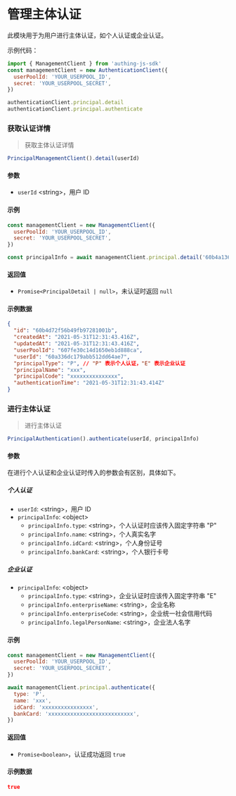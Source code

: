 # 管理主体认证

<LastUpdated/>

此模块用于为用户进行主体认证，如个人认证或企业认证。

示例代码：

```javascript
import { ManagementClient } from 'authing-js-sdk'
const managementClient = new AuthenticationClient({
  userPoolId: 'YOUR_USERPOOL_ID',
  secret: 'YOUR_USERPOOL_SECRET',
})

authenticationClient.principal.detail
authenticationClient.principal.authenticate
```

### 获取认证详情
> 获取主体认证详情

```js
PrincipalManagementClient().detail(userId)
```


#### 参数

- `userId` \<string\>，用户 ID

#### 示例

```javascript
const managementClient = new ManagementClient({
  userPoolId: 'YOUR_USERPOOL_ID',
  secret: 'YOUR_USERPOOL_SECRET',
})

const principalInfo = await managementClient.principal.detail('60b4a136d9xxxxcc3d87e55a')
```

#### 返回值

- `Promise<PrincipalDetail | null>`，未认证时返回 `null`

#### 示例数据

```json
{
  "id": "60b4d72f56b49fb97281001b",
  "createdAt": "2021-05-31T12:31:43.416Z",
  "updatedAt": "2021-05-31T12:31:43.416Z",
  "userPoolId": "607fe30c14d1650eb1d888ca",
  "userId": "60a336dc179abb512dd64ae7",
  "principalType": "P", // "P" 表示个人认证，"E" 表示企业认证
  "principalName": "xxx",
  "principalCode": "xxxxxxxxxxxxxxx",
  "authenticationTime": "2021-05-31T12:31:43.414Z"
}
```

### 进行主体认证
> 进行主体认证

```js
PrincipalAuthentication().authenticate(userId, principalInfo)
```


#### 参数

在进行个人认证和企业认证时传入的参数会有区别，具体如下。

##### 个人认证

- `userId`: \<string\>，用户 ID
- `principalInfo`: \<object\>
  - `principalInfo.type`: \<string\>，个人认证时应该传入固定字符串 "P"
  - `principalInfo.name`: \<string\>，个人真实名字
  - `principalInfo.idCard`: \<string\>，个人身份证号
  - `principalInfo.bankCard`: \<string\>，个人银行卡号

##### 企业认证

- `principalInfo`: \<object\>
  - `principalInfo.type`: \<string\>，企业认证时应该传入固定字符串 "E"
  - `principalInfo.enterpriseName`: \<string\>，企业名称
  - `principalInfo.enterpriseCode`: \<string\>，企业统一社会信用代码
  - `principalInfo.legalPersonName`: \<string\>，企业法人名字

#### 示例

```javascript
const managementClient = new ManagementClient({
  userPoolId: 'YOUR_USERPOOL_ID',
  secret: 'YOUR_USERPOOL_SECRET',
})

await managementClient.principal.authenticate({
  type: 'P',
  name: 'xxx',
  idCard: 'xxxxxxxxxxxxxxxx',
  bankCard: 'xxxxxxxxxxxxxxxxxxxxxxxxxxx',
})
```

#### 返回值

- `Promise<boolean>`，认证成功返回 `true`

#### 示例数据

```json
true
```
